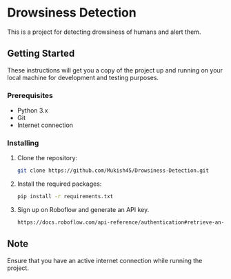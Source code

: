 # Drowsiness Detection

This is a project for detecting drowsiness of humans and alert them.

## Getting Started

These instructions will get you a copy of the project up and running on your local machine for development and testing purposes.

### Prerequisites

- Python 3.x
- Git
- Internet connection

### Installing

1. Clone the repository:

    ```bash
    git clone https://github.com/Mukish45/Drowsiness-Detection.git
    ```

2. Install the required packages:

    ```bash
    pip install -r requirements.txt
    ```

3. Sign up on Roboflow and generate an API key.

    ```bash
    https://docs.roboflow.com/api-reference/authentication#retrieve-an-api-key
    ```

## Note

Ensure that you have an active internet connection while running the project.

